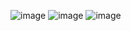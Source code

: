 ![image](https://github.com/user-attachments/assets/bca02ea4-8eb1-4a8a-9cf7-6e31621612e9)
![image](https://github.com/user-attachments/assets/fbfcfdf3-4547-4268-852a-00330028bba6)
![image](https://github.com/user-attachments/assets/be79db2b-058c-4fd6-adaa-ce3a3c577620)


